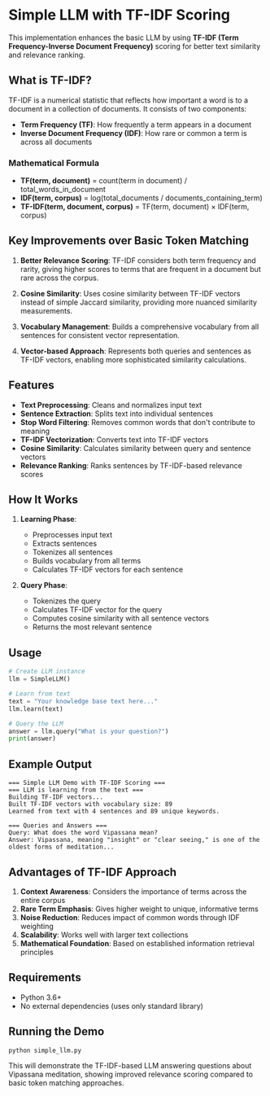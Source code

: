 # Simple LLM with TF-IDF Scoring

This implementation enhances the basic LLM by using **TF-IDF (Term Frequency-Inverse Document Frequency)** scoring for better text similarity and relevance ranking.

## What is TF-IDF?

TF-IDF is a numerical statistic that reflects how important a word is to a document in a collection of documents. It consists of two components:

- **Term Frequency (TF)**: How frequently a term appears in a document
- **Inverse Document Frequency (IDF)**: How rare or common a term is across all documents

### Mathematical Formula

- **TF(term, document)** = count(term in document) / total_words_in_document
- **IDF(term, corpus)** = log(total_documents / documents_containing_term)
- **TF-IDF(term, document, corpus)** = TF(term, document) × IDF(term, corpus)

## Key Improvements over Basic Token Matching

1. **Better Relevance Scoring**: TF-IDF considers both term frequency and rarity, giving higher scores to terms that are frequent in a document but rare across the corpus.

2. **Cosine Similarity**: Uses cosine similarity between TF-IDF vectors instead of simple Jaccard similarity, providing more nuanced similarity measurements.

3. **Vocabulary Management**: Builds a comprehensive vocabulary from all sentences for consistent vector representation.

4. **Vector-based Approach**: Represents both queries and sentences as TF-IDF vectors, enabling more sophisticated similarity calculations.

## Features

- **Text Preprocessing**: Cleans and normalizes input text
- **Sentence Extraction**: Splits text into individual sentences
- **Stop Word Filtering**: Removes common words that don't contribute to meaning
- **TF-IDF Vectorization**: Converts text into TF-IDF vectors
- **Cosine Similarity**: Calculates similarity between query and sentence vectors
- **Relevance Ranking**: Ranks sentences by TF-IDF-based relevance scores

## How It Works

1. **Learning Phase**:
   - Preprocesses input text
   - Extracts sentences
   - Tokenizes all sentences
   - Builds vocabulary from all terms
   - Calculates TF-IDF vectors for each sentence

2. **Query Phase**:
   - Tokenizes the query
   - Calculates TF-IDF vector for the query
   - Computes cosine similarity with all sentence vectors
   - Returns the most relevant sentence

## Usage

```python
# Create LLM instance
llm = SimpleLLM()

# Learn from text
text = "Your knowledge base text here..."
llm.learn(text)

# Query the LLM
answer = llm.query("What is your question?")
print(answer)
```

## Example Output

```
=== Simple LLM Demo with TF-IDF Scoring ===
=== LLM is learning from the text ===
Building TF-IDF vectors...
Built TF-IDF vectors with vocabulary size: 89
Learned from text with 4 sentences and 89 unique keywords.

=== Queries and Answers ===
Query: What does the word Vipassana mean?
Answer: Vipassana, meaning "insight" or "clear seeing," is one of the oldest forms of meditation...
```

## Advantages of TF-IDF Approach

1. **Context Awareness**: Considers the importance of terms across the entire corpus
2. **Rare Term Emphasis**: Gives higher weight to unique, informative terms
3. **Noise Reduction**: Reduces impact of common words through IDF weighting
4. **Scalability**: Works well with larger text collections
5. **Mathematical Foundation**: Based on established information retrieval principles

## Requirements

- Python 3.6+
- No external dependencies (uses only standard library)

## Running the Demo

```bash
python simple_llm.py
```

This will demonstrate the TF-IDF-based LLM answering questions about Vipassana meditation, showing improved relevance scoring compared to basic token matching approaches. 